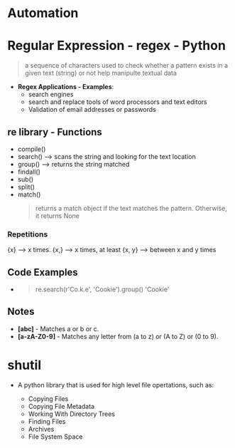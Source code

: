 # Automation

# Regular Expression - regex - Python

> a sequence of characters used to check whether a pattern exists in a given text (string) or not
> help manipulte textual data

- **Regex Applications - Examples**:
  - search engines
  - search and replace tools of word processors and text editors
  - Validation of email addresses or passwords

## re library - Functions

- compile()
- search() --> scans the string and looking for the text location
- group() --> returns the string matched
- findall()
- sub()
- split()
- match()
  > returns a match object if the text matches the pattern. Otherwise, it returns None

### Repetitions

{x} --> x times.
{x,} --> x times, at least
{x, y} --> between x and y times

## Code Examples

- > re.search(r'Co.k.e', 'Cookie').group()
  > 'Cookie'

## Notes

- **[abc]** - Matches a or b or c.
- **[a-zA-Z0-9]** - Matches any letter from (a to z) or (A to Z) or (0 to 9).

# shutil

- A python library that is used for high level file opertations, such as:

  - Copying Files
  - Copying File Metadata
  - Working With Directory Trees
  - Finding Files
  - Archives
  - File System Space
